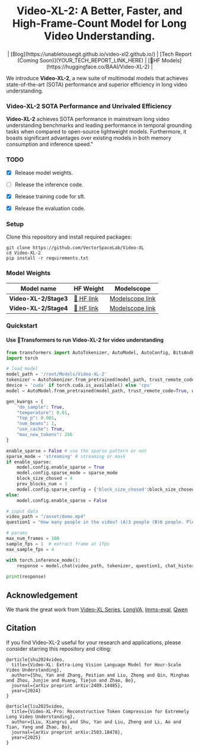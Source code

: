 <div align='center'>
<h1>Video-XL-2: A Better, Faster, and High-Frame-Count Model for Long Video Understanding.</h1>
<h3></h3>
| [Blog](https://unabletousegit.github.io/video-xl2.github.io/) | [Tech Report (Coming Soon)](YOUR_TECH_REPORT_LINK_HERE) | [🤗HF Models](https://huggingface.co/BAAI/Video-XL-2) |
</div>

<!-- <div align='center'>
<img src="./assets/arch.png" class="interpolation-image" alt="arch." height="80%" width="70%" />
</div> -->

We introduce **Video-XL-2**, a new suite of multimodal models that achieves state-of-the-art (SOTA) performance and superior efficiency in long video understanding.

### Video-XL-2 SOTA Performance and Unrivaled Efficiency
**Video-XL-2** achieves SOTA performance in mainstream long video understanding benchmarks and leading performance in temporal grounding tasks when compared to open-source lightweight models. Furthermore, it boasts significant advantages over existing models in both memory consumption and inference speed."
<!-- 
<div align='center'>
<img src="./assets/comparison.png" class="interpolation-image" alt="comparison." height="80%" width="80%" />
</div> -->
<!-- 
### Highlights
- **Emu3** is capable of generating high-quality images following the text input, by simply predicting the next vision token. The model naturally supports flexible resolutions and styles.
- **Emu3** shows strong vision-language understanding capabilities to see the physical world and provides coherent text responses. Notably, this capability is achieved without depending on a CLIP and a pretrained LLM.
- **Emu3** simply generates a video causally by predicting the next token in a video sequence, unlike the video diffusion model as in Sora. With a video in context, Emu3 can also naturally extend the video and predict what will happen next.  -->


### TODO
- [X] Release model weights.
- [ ] Release the inference code.
- [X] Release training code for sft.
- [X] Release the evaluation code.


### Setup

Clone this repository and install required packages:

```shell
git clone https://github.com/VectorSpaceLab/Video-XL
cd Video-XL-2
pip install -r requirements.txt
```

### Model Weights

| Model name| HF Weight | Modelscope  | 
| ------------------------ | -------------------------------------------------------------- | ------------------------------------------------------------------------- | 
| **Video-XL-2/Stage3**          | [🤗 HF link](https://huggingface.co/BAAI/Video-XL-2)  | [Modelscope link]()          | 
| **Video-XL-2/Stage4**           | [🤗 HF link](https://huggingface.co/BAAI/Video-XL-2) | [Modelscope link]()           |

### Quickstart

#### Use 🤗Transformers to run Video-XL-2 for video understanding
```python
from transformers import AutoTokenizer, AutoModel, AutoConfig, BitsAndBytesConfig
import torch

# load model 
model_path = '/root/Models/Video-XL-2'
tokenizer = AutoTokenizer.from_pretrained(model_path, trust_remote_code=True)
device = 'cuda' if torch.cuda.is_available() else 'cpu'
model = AutoModel.from_pretrained(model_path, trust_remote_code=True, device_map=device,quantization_config=None,attn_implementation="sdpa").to(torch.bfloat16)

gen_kwargs = {
    "do_sample": True,
    "temperature": 0.01,
    "top_p": 0.001,
    "num_beams": 1,
    "use_cache": True,
    "max_new_tokens": 256
}

enable_sparse = False # use the sparse pattern or not
sparse_mode = 'streaming' # streaming or mask
if enable_sparse:
    model.config.enable_sparse = True
    model.config.sparse_mode = sparse_mode
    block_size_chosed = 4
    prev_blocks_num = 3
    model.config.sparse_config = {'block_size_chosed':block_size_chosed, 'prev_blocks_num':prev_blocks_num}
else:
    model.config.enable_sparse = False

# input data
video_path = "/asset/demo.mp4"
question1 = "How many people in the video? (A)3 people (B)6 people. Please only respone the letter"

# params
max_num_frames = 100
sample_fps = 1  # extract frame at 1fps
max_sample_fps = 4

with torch.inference_mode():
    response = model.chat(video_path, tokenizer, question1, chat_history=None, return_history=False,max_num_frames=max_num_frames, sample_fps=sample_fps, max_sample_fps=max_sample_fps, generation_config=gen_kwargs)
    
print(response)
```

## Acknowledgement
We thank the great work from [Video-XL Series](https://github.com/VectorSpaceLab/Video-XL), [LongVA](https://github.com/QwenLM/Qwen2-VL), [lmms-eval](https://github.com/EvolvingLMMs-Lab/lmms-eval), [Qwen](https://github.com/QwenLM/Qwen)

## Citation

If you find Video-XL-2 useful for your research and applications, please consider starring this repository and citing:

```
@article{shu2024video,
  title={Video-XL: Extra-Long Vision Language Model for Hour-Scale Video Understanding},
  author={Shu, Yan and Zhang, Peitian and Liu, Zheng and Qin, Minghao and Zhou, Junjie and Huang, Tiejun and Zhao, Bo},
  journal={arXiv preprint arXiv:2409.14485},
  year={2024}
}

@article{liu2025video,
  title={Video-XL-Pro: Reconstructive Token Compression for Extremely Long Video Understanding},
  author={Liu, Xiangrui and Shu, Yan and Liu, Zheng and Li, Ao and Tian, Yang and Zhao, Bo},
  journal={arXiv preprint arXiv:2503.18478},
  year={2025}
}
```

